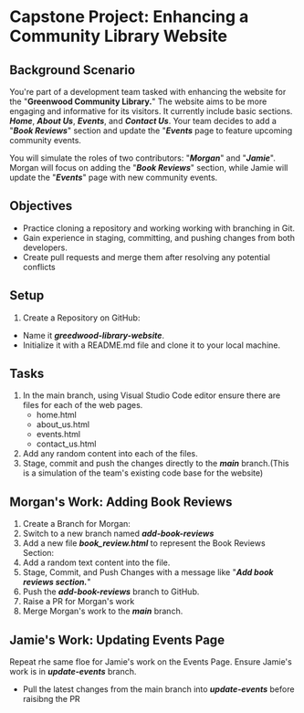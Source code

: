 # Capstone Project: Enhancing a Community Library Website

## Background Scenario

You're part of a development team tasked with enhancing the website for the "**Greenwood Community Library.**" The website aims to be more engaging and informative for its visitors. It currently include basic sections. **_Home_**, **_About Us_**, **_Events_**, and **_Contact Us_**. Your team decides to add a "**_Book Reviews_**" section and update the "**_Events_** page to feature upcoming community events.

You will simulate the roles of two contributors: "**_Morgan_**" and "**_Jamie_**". Morgan will focus on adding the "**_Book Reviews_**" section, while Jamie will update the "**_Events_**" page with new community events.

## Objectives

* Practice cloning a repository and working working with branching in Git.
* Gain experience in staging, committing, and pushing changes from both developers.
* Create pull requests and merge them after resolving any potential conflicts

## Setup

1. Create a Repository on GitHub:
* Name it **_greedwood-library-website_**.
* Initialize it with a README.md file and clone it to your local machine.

## Tasks

1. In the main branch, using Visual Studio Code editor ensure there are files for each of the web pages.
   * home.html
   * about_us.html
   * events.html
   * contact_us.html
2. Add any random content into each of the files.
3. Stage, commit and push the changes directly to the **_main_** branch.(This is a simulation of the team's existing code base for the website)

## Morgan's Work: Adding Book Reviews

1. Create a Branch for Morgan:
3. Switch to a new branch named **_add-book-reviews_**
4. Add a new file **_book_review.html_** to represent the Book Reviews Section:
5. Add a random text content into the file.
6. Stage, Commit, and Push Changes with a message like "**_Add book reviews section._**"
7. Push the **_add-book-reviews_** branch to GitHub.
8. Raise a PR for Morgan's work
9. Merge Morgan's work to the **_main_** branch.

## Jamie's Work: Updating Events Page

Repeat rhe same floe for Jamie's work on the Events Page. Ensure Jamie's work is in **_update-events_** branch.

 * Pull the latest changes from the main branch into **_update-events_** before raisibng the PR
   



